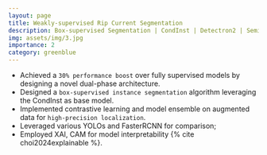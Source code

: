 ```yaml
---
layout: page
title: Weakly-supervised Rip Current Segmentation
description: Box-supervised Segmentation | CondInst | Detectron2 | Semi Segmentation | Object Segmentation | Computer Vision | Deep Learning
img: assets/img/3.jpg
importance: 2
category: greenblue
---
```


* Achieved a `30% performance boost` over fully supervised models by designing a novel dual-phase architecture.
* Designed a `box-supervised instance segmentation` algorithm leveraging the CondInst as base model.
* Implemented contrastive learning and model ensemble on augmented data for `high-precision localization`.
* Leveraged various YOLOs and FasterRCNN for comparison; 
* Employed XAI, CAM for model interpretability {% cite choi2024explainable %}.